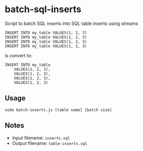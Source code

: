 # batch-sql-inserts
Script to batch SQL inserts into SQL table inserts using streams

```
INSERT INTO my_table VALUES(1, 2, 3)
INSERT INTO my_table VALUES(1, 2, 3)
INSERT INTO my_table VALUES(1, 2, 3)
INSERT INTO my_table VALUES(1, 2, 3)
```
is convert to:
```
INSERT INTO my_table
    VALUES(1, 2, 3),
    VALUES(1, 2, 3),
    VALUES(1, 2, 3),
    VALUES(1, 2, 3)
```

## Usage
`node batch-inserts.js [table name] [batch size]`

## Notes
- Input filename: `inserts.sql`
- Output filename: `table-inserts.sql`